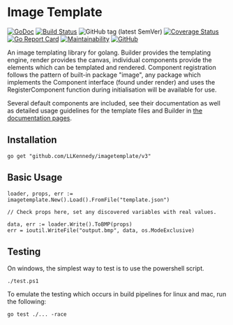 # Image Template

[![GoDoc](https://godoc.org/github.com/LLKennedy/imagetemplate?status.svg)](https://godoc.org/github.com/LLKennedy/imagetemplate)
[![Build Status](https://travis-ci.org/disintegration/imaging.svg?branch=master)](https://travis-ci.org/LLKennedy/imagetemplate)
![GitHub tag (latest SemVer)](https://img.shields.io/github/tag/LLKennedy/imagetemplate.svg)
[![Coverage Status](https://coveralls.io/repos/github/LLKennedy/imagetemplate/badge.svg?branch=master)](https://coveralls.io/github/LLKennedy/imagetemplate?branch=master)
[![Go Report Card](https://goreportcard.com/badge/github.com/LLKennedy/imagetemplate)](https://goreportcard.com/report/github.com/LLKennedy/imagetemplate)
[![Maintainability](https://api.codeclimate.com/v1/badges/22d24397a4cccf8471d4/maintainability)](https://codeclimate.com/github/LLKennedy/imagetemplate/maintainability)
[![GitHub](https://img.shields.io/github/license/LLKennedy/imagetemplate.svg)](https://github.com/LLKennedy/imagetemplate/blob/master/LICENSE)

An image templating library for golang. Builder provides the templating engine, render provides the canvas, individual components provide the elements which can be templated and rendered. Component registration follows the pattern of built-in package "image", any package which implements the Component interface (found under render) and uses the RegisterComponent function during initialisation will be available for use.

Several default components are included, see their documentation as well as detailed usage guidelines for the template files and Builder in [the documentation pages](/doc/Home.md).

## Installation
`go get "github.com/LLKennedy/imagetemplate/v3"`

## Basic Usage
```
loader, props, err := imagetemplate.New().Load().FromFile("template.json")

// Check props here, set any discovered variables with real values.

data, err := loader.Write().ToBMP(props)
err = ioutil.WriteFile("output.bmp", data, os.ModeExclusive)
```

## Testing
On windows, the simplest way to test is to use the powershell script.

`./test.ps1`

To emulate the testing which occurs in build pipelines for linux and mac, run the following:

`go test ./... -race`